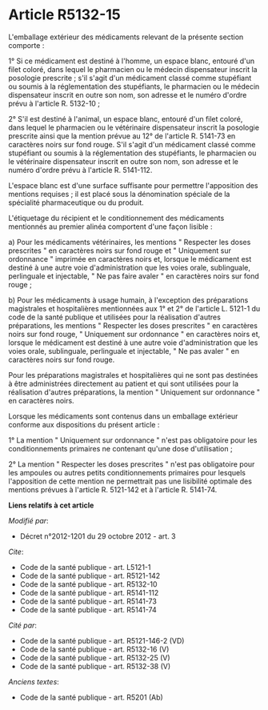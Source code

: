 # Article R5132-15

L'emballage extérieur des médicaments relevant de la présente section comporte : 

1° Si ce médicament est destiné à l'homme, un espace blanc, entouré d'un filet coloré, dans lequel le pharmacien ou le
médecin dispensateur inscrit la posologie prescrite ; s'il s'agit d'un médicament classé comme stupéfiant ou soumis à la
réglementation des stupéfiants, le pharmacien ou le médecin dispensateur inscrit en outre son nom, son adresse et le numéro
d'ordre prévu à l'article R. 5132-10 ; 

2° S'il est destiné à l'animal, un espace blanc, entouré d'un filet coloré, dans lequel le pharmacien ou le vétérinaire
dispensateur inscrit la posologie prescrite ainsi que la mention prévue au 12° de l'article R. 5141-73 en caractères noirs
sur fond rouge. S'il s'agit d'un médicament classé comme stupéfiant ou soumis à la réglementation des stupéfiants, le
pharmacien ou le vétérinaire dispensateur inscrit en outre son nom, son adresse et le numéro d'ordre prévu à l'article R.
5141-112. 

L'espace blanc est d'une surface suffisante pour permettre l'apposition des mentions requises ; il est placé sous la
dénomination spéciale de la spécialité pharmaceutique ou du produit. 

L'étiquetage du récipient et le conditionnement des médicaments mentionnés au premier alinéa comportent d'une façon
lisible : 

a) Pour les médicaments vétérinaires, les mentions " Respecter les doses prescrites " en caractères noirs sur fond rouge et "
Uniquement sur ordonnance " imprimée en caractères noirs et, lorsque le médicament est destiné à une autre voie
d'administration que les voies orale, sublinguale, perlinguale et injectable, " Ne pas faire avaler " en caractères noirs sur
fond rouge ; 

b) Pour les médicaments à usage humain, à l'exception des préparations magistrales et hospitalières mentionnées aux 1° et 2°
de l'article L. 5121-1 du code de la santé publique et utilisées pour la réalisation d'autres préparations, les mentions "
Respecter les doses prescrites " en caractères noirs sur fond rouge, " Uniquement sur ordonnance " en caractères noirs et,
lorsque le médicament est destiné à une autre voie d'administration que les voies orale, sublinguale, perlinguale et
injectable, " Ne pas avaler " en caractères noirs sur fond rouge. 

Pour les préparations magistrales et hospitalières qui ne sont pas destinées à être administrées directement au patient et
qui sont utilisées pour la réalisation d'autres préparations, la mention " Uniquement sur ordonnance " en caractères noirs. 

Lorsque les médicaments sont contenus dans un emballage extérieur conforme aux dispositions du présent article : 

1° La mention " Uniquement sur ordonnance " n'est pas obligatoire pour les conditionnements primaires ne contenant qu'une
dose d'utilisation ; 

2° La mention " Respecter les doses prescrites " n'est pas obligatoire pour les ampoules ou autres petits conditionnements
primaires pour lesquels l'apposition de cette mention ne permettrait pas une lisibilité optimale des mentions prévues à
l'article R. 5121-142 et à l'article R. 5141-74.

**Liens relatifs à cet article**

_Modifié par_:

  - Décret n°2012-1201 du 29 octobre 2012 - art. 3

_Cite_:

  - Code de la santé publique - art. L5121-1
  - Code de la santé publique - art. R5121-142
  - Code de la santé publique - art. R5132-10
  - Code de la santé publique - art. R5141-112
  - Code de la santé publique - art. R5141-73
  - Code de la santé publique - art. R5141-74

_Cité par_:

  - Code de la santé publique - art. R5121-146-2 (VD)
  - Code de la santé publique - art. R5132-16 (V)
  - Code de la santé publique - art. R5132-25 (V)
  - Code de la santé publique - art. R5132-38 (V)

_Anciens textes_:

  - Code de la santé publique - art. R5201 (Ab)
